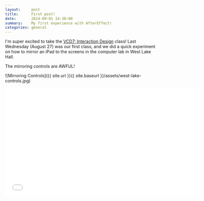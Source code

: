 ```yaml
---
layout:     post
title:      First post!
date:       2014-09-01 14:30:00
summary:    My first experience with AfterEffect!
categories: general
---
```


I'm super excited to take the [VCD7: Interaction Design](http://www3.nd.edu/~amurniek/2014fa/desn31140-fa14.html) class! Last Wednesday (August 27) was our first class, and we did a quick experiment on how to mirror an iPad to the screens in the computer lab in West Lake Hall.

The mirroring controls are AWFUL!

![Mirroring Controls]({{ site.url }}{{ site.baseurl }}/assets/west-lake-controls.jpg)

<iframe width="640" height="360" src="//www.youtube.com/embed/VZrCzYooNuo?rel=0" frameborder="0" allowfullscreen></iframe>